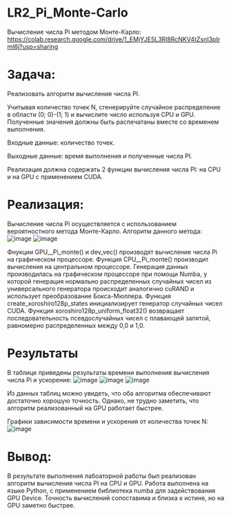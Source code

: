 # LR2_Pi_Monte-Carlo
Вычисление числа Pi методом Монте-Карло: https://colab.research.google.com/drive/1_EMjYJE5L3Rl8RcNKV4tZsnI3pIrmI6j?usp=sharing

# Задача: 
Реализовать алгоритм вычисления числа PI.

Учитывая количество точек N, сгенерируйте случайное распределение в области (0; 0)-(1; 1) и вычислите число используя CPU и GPU. Полученные значения должны быть распечатаны вместе со временем выполнения.

Входные данные: количество точек.

Выходные данные: время выполнения и полученные числа PI.

Реализация должна содержать 2 функции вычисления числа PI: на CPU и на GPU с применением CUDA.

# Реализация:
Вычисление числа Pi осуществляется с использованием вероятностного метода Монте-Карло. Алгоритм данного метода:
![image](https://github.com/Won20/LR2_Pi_Monte-Carlo/assets/102918065/174b7195-2125-476a-a83d-f9155d778b33)
![image](https://github.com/Won20/LR2_Pi_Monte-Carlo/assets/102918065/a2d20db7-dc72-44df-86b0-ab0db5c48dd9)

Фнукции GPU__Pi_monte() и dev_vec() производят вычисление числа Pi на графическом процессоре. Функция CPU__Pi_monte() производит вычисления на центральном процессоре.
Генерация данных производилась на графическом процессоре при помощи Numba, у которой генерация  нормально распределенных случайных чисел из универсального генератора происходит аналогично  cuRAND и использует преобразование Бокса-Мюллера. Функция create_xoroshiro128p_states инициализирует генератор случайных чисел CUDA. Функция xoroshiro128p_uniform_float32() возвращает последовательность псевдослучайных чисел с плавающей запятой, равномерно распределенных между 0,0 и 1,0.

# Результаты
В таблице приведены результаты времени выполнения вычисления числа Pi и ускорение:
![image](https://github.com/Won20/LR2_Pi_Monte-Carlo/assets/102918065/ab46bace-a9ea-460d-a87e-e801ddb13c07) ![image](https://github.com/Won20/LR2_Pi_Monte-Carlo/assets/102918065/46af3ddc-398b-4f90-b980-0062b894a887) ![image](https://github.com/Won20/LR2_Pi_Monte-Carlo/assets/102918065/3f1cbb9d-fd37-4736-96e4-b274e64f2e29)

Из данных таблиц можно увидеть, что оба алгоритма обеспечивают достаточно хорошую точность.
Однако, не трудно заметить, что алгоритм реализованный на GPU работает быстрее.

Графики зависимости времени и ускорения от количества точек N:
![image](https://github.com/Won20/LR2_Pi_Monte-Carlo/assets/102918065/e6ac47f7-4d2a-410c-be4f-122c2e75d97b)

# Вывод:
В результате выполнения лабоаторной работы был реализован алгоритм вычисления числа PI на CPU и GPU. Работа выполнена на языке Python, с применением библиотека numba для задействования GPU Device. Точность вычислений сопоставима и близка к истине, но на GPU заметно быстрее.












